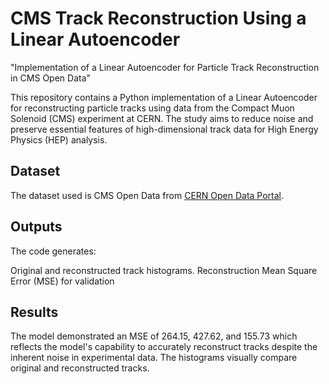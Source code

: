 # CMS Track Reconstruction Using a Linear Autoencoder
 "Implementation of a Linear Autoencoder for Particle Track Reconstruction in CMS Open Data"

This repository contains a Python implementation of a Linear Autoencoder for reconstructing particle tracks using data from the Compact Muon Solenoid (CMS) experiment at CERN. The study aims to reduce noise and preserve essential features of high-dimensional track data for High Energy Physics (HEP) analysis.

## Dataset
The dataset used is CMS Open Data from [CERN Open Data Portal](https://opendata.cern.ch/record/7730).

## Outputs
The code generates:

Original and reconstructed track histograms. Reconstruction Mean Square Error (MSE) for validation

## Results
The model demonstrated an MSE of 264.15, 427.62, and 155.73 which reflects the model's capability to accurately reconstruct tracks despite the inherent noise in experimental data. The histograms visually compare original and reconstructed tracks.
